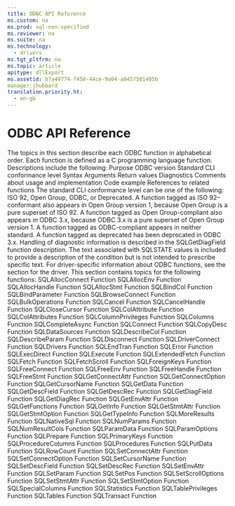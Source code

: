 ```yaml
---
title: ODBC API Reference
ms.custom: na
ms.prod: sql-non-specified
ms.reviewer: na
ms.suite: na
ms.technology: 
  - drivers
ms.tgt_pltfrm: na
ms.topic: article
apitype: dllExport
ms.assetid: b7a49774-f458-44ce-9a04-a0457501405b
manager:jhubbard
translation.priority.ht: 
  - en-gb
---
```

# ODBC API Reference
<?xml version="1.0" encoding="utf-8"?>
<developerOrientationDocument xmlns="http://ddue.schemas.microsoft.com/authoring/2003/5" xmlns:xlink="http://www.w3.org/1999/xlink" xmlns:xsi="http://www.w3.org/2001/XMLSchema-instance" xsi:schemaLocation="http://ddue.schemas.microsoft.com/authoring/2003/5 http://dduestorage.blob.core.windows.net/ddueschema/developer.xsd">
  <introduction>
    <para>The topics in this section describe each ODBC function in alphabetical order. Each function is defined as a C programming language function. Descriptions include the following:  </para>
    <list class="bullet">
      <listItem>
        <para>Purpose</para>
      </listItem>
      <listItem>
        <para>ODBC version</para>
      </listItem>
      <listItem>
        <para>Standard CLI conformance level</para>
      </listItem>
      <listItem>
        <para>Syntax</para>
      </listItem>
      <listItem>
        <para>Arguments</para>
      </listItem>
      <listItem>
        <para>Return values</para>
      </listItem>
      <listItem>
        <para>Diagnostics</para>
      </listItem>
      <listItem>
        <para>Comments about usage and implementation</para>
      </listItem>
      <listItem>
        <para>Code example</para>
      </listItem>
      <listItem>
        <para>References to related functions</para>
      </listItem>
    </list>
    <para>The standard CLI conformance level can be one of the following: ISO 92, Open Group, ODBC, or Deprecated. A function tagged as ISO 92–conformant also appears in Open Group version 1, because Open Group is a pure superset of ISO 92. A function tagged as Open Group-compliant also appears in ODBC 3.<legacyItalic>x</legacyItalic>, because ODBC 3.<legacyItalic>x</legacyItalic> is a pure superset of Open Group version 1. A function tagged as ODBC-compliant appears in neither standard. A function tagged as deprecated has been deprecated in ODBC 3.<legacyItalic>x</legacyItalic>.</para>
    <para>Handling of diagnostic information is described in the <legacyLink xlink:href="1dbc4398-97a8-4585-bb77-1f7ea75e24c4">SQLGetDiagField</legacyLink> function description. The text associated with SQLSTATE values is included to provide a description of the condition but is not intended to prescribe specific text.</para>
    <alert class="note">
      <para>For driver-specific information about ODBC functions, see the section for the driver.</para>
    </alert>
    <para>This section contains topics for the following functions:</para>
    <list class="bullet">
      <listItem>
        <para>
          <legacyLink xlink:href="ca119958-ff72-42d4-b0ac-b1ca3212c705">SQLAllocConnect Function</legacyLink>
        </para>
      </listItem>
      <listItem>
        <para>
          <legacyLink xlink:href="00bac0c1-346b-4e48-901a-06ba4557b944">SQLAllocEnv Function</legacyLink>
        </para>
      </listItem>
      <listItem>
        <para>
          <legacyLink xlink:href="6e7fe420-8cf4-4e72-8dad-212affaff317">SQLAllocHandle Function</legacyLink>
        </para>
      </listItem>
      <listItem>
        <para>
          <legacyLink xlink:href="7bb38a06-e3d5-4c9a-a0e8-7b59b2ec6927">SQLAllocStmt Function</legacyLink>
        </para>
      </listItem>
      <listItem>
        <para>
          <legacyLink xlink:href="41a37655-84cd-423f-9daa-e0b47b88dc54">SQLBindCol Function</legacyLink>
        </para>
      </listItem>
      <listItem>
        <para>
          <legacyLink xlink:href="38349d4b-be03-46f9-9d6a-e50dd144e225">SQLBindParameter Function</legacyLink>
        </para>
      </listItem>
      <listItem>
        <para>
          <legacyLink xlink:href="b7f1be66-e6c7-4790-88ec-62b7662103c0">SQLBrowseConnect Function</legacyLink>
        </para>
      </listItem>
      <listItem>
        <para>
          <legacyLink xlink:href="7029d0da-b0f2-44e6-9114-50bd96f47196">SQLBulkOperations Function</legacyLink>
        </para>
      </listItem>
      <listItem>
        <para>
          <legacyLink xlink:href="ac0b5972-627f-4440-8c5a-0e8da728726d">SQLCancel Function</legacyLink>
        </para>
      </listItem>
      <listItem>
        <para>
          <link xlink:href="16049b5b-22a7-4640-9897-c25dd0f19d21">SQLCancelHandle Function</link>
        </para>
      </listItem>
      <listItem>
        <para>
          <legacyLink xlink:href="05b0a054-e28d-4e16-b5b0-07418486b372">SQLCloseCursor Function</legacyLink>
        </para>
      </listItem>
      <listItem>
        <para>
          <legacyLink xlink:href="8c45c598-cb01-4789-a571-e93619a18ed9">SQLColAttribute Function</legacyLink>
        </para>
      </listItem>
      <listItem>
        <para>
          <legacyLink xlink:href="3ece37af-db56-47fc-bc9d-6a7d0d8a00ec">SQLColAttributes Function</legacyLink>
        </para>
      </listItem>
      <listItem>
        <para>
          <legacyLink xlink:href="ef233d9a-6ed5-4986-9d42-5e0b1a79fb6e">SQLColumnPrivileges Function</legacyLink>
        </para>
      </listItem>
      <listItem>
        <para>
          <legacyLink xlink:href="4a3618b7-d2b8-43c6-a1fd-7a4e6fa8c7d0">SQLColumns Function</legacyLink>
        </para>
      </listItem>
      <listItem>
        <para>
          <legacyLink xlink:href="1b97c46a-d2e5-4540-8239-9d975e5321c6">SQLCompleteAsync Function</legacyLink>
        </para>
      </listItem>
      <listItem>
        <para>
          <legacyLink xlink:href="59075e46-a0ca-47bf-972a-367b08bb518d">SQLConnect Function</legacyLink>
        </para>
      </listItem>
      <listItem>
        <para>
          <legacyLink xlink:href="d5450895-3824-44c4-8aa4-d4f9752a9602">SQLCopyDesc Function</legacyLink>
        </para>
      </listItem>
      <listItem>
        <para>
          <legacyLink xlink:href="3f63b1b4-e70e-44cd-96c6-6878d50d0117">SQLDataSources Function</legacyLink>
        </para>
      </listItem>
      <listItem>
        <para>
          <legacyLink xlink:href="eddef353-83f3-4a3c-8f24-f9ed888890a4">SQLDescribeCol Function</legacyLink>
        </para>
      </listItem>
      <listItem>
        <para>
          <legacyLink xlink:href="1f5b63c4-2f3e-44da-b155-876405302281">SQLDescribeParam Function</legacyLink>
        </para>
      </listItem>
      <listItem>
        <para>
          <legacyLink xlink:href="9e84a58e-db48-4821-a0cd-5c711fcbe36b">SQLDisconnect Function</legacyLink>
        </para>
      </listItem>
      <listItem>
        <para>
          <legacyLink xlink:href="e299be1d-5c74-4ede-b6a3-430eb189134f">SQLDriverConnect Function</legacyLink>
        </para>
      </listItem>
      <listItem>
        <para>
          <legacyLink xlink:href="6b5b7514-e9cb-4cfd-8b7a-ab51dfab9efa">SQLDrivers Function</legacyLink>
        </para>
      </listItem>
      <listItem>
        <para>
          <legacyLink xlink:href="ff375ce1-eb50-4693-b1e6-70181a6dbf9f">SQLEndTran Function</legacyLink>
        </para>
      </listItem>
      <listItem>
        <para>
          <legacyLink xlink:href="ee5c90de-3c61-4f63-8b57-1543d1704a0e">SQLError Function</legacyLink>
        </para>
      </listItem>
      <listItem>
        <para>
          <legacyLink xlink:href="985fcee1-f204-425c-bdd1-deb0e7d7bbd9">SQLExecDirect Function</legacyLink>
        </para>
      </listItem>
      <listItem>
        <para>
          <legacyLink xlink:href="9286a01d-cde2-4b90-af94-9fd7f8da48bf">SQLExecute Function</legacyLink>
        </para>
      </listItem>
      <listItem>
        <para>
          <legacyLink xlink:href="940b5cf7-581c-4ede-8533-c67d5e9ef488">SQLExtendedFetch Function</legacyLink>
        </para>
      </listItem>
      <listItem>
        <para>
          <legacyLink xlink:href="6c6611d2-bc6a-4390-87c9-1c5dd9cfe07c">SQLFetch Function</legacyLink>
        </para>
      </listItem>
      <listItem>
        <para>
          <legacyLink xlink:href="c0243667-428c-4dda-ae91-3c307616a1ac">SQLFetchScroll Function</legacyLink>
        </para>
      </listItem>
      <listItem>
        <para>
          <legacyLink xlink:href="07f3f645-f643-4d39-9a10-70a72f24e608">SQLForeignKeys Function</legacyLink>
        </para>
      </listItem>
      <listItem>
        <para>
          <legacyLink xlink:href="0d22eaeb-3c75-47fb-af9a-6f7397e61b9c">SQLFreeConnect Function</legacyLink>
        </para>
      </listItem>
      <listItem>
        <para>
          <legacyLink xlink:href="32000150-e120-445e-b269-43200f813b2a">SQLFreeEnv Function</legacyLink>
        </para>
      </listItem>
      <listItem>
        <para>
          <legacyLink xlink:href="17a6fcdc-b05a-4de7-be93-a316f39696a1">SQLFreeHandle Function</legacyLink>
        </para>
      </listItem>
      <listItem>
        <para>
          <legacyLink xlink:href="03408162-8b63-4470-90c4-e6c7d8d33892">SQLFreeStmt Function</legacyLink>
        </para>
      </listItem>
      <listItem>
        <para>
          <legacyLink xlink:href="2cb4ffa8-19d3-4664-8c2f-6682cdcc3f33">SQLGetConnectAttr Function</legacyLink>
        </para>
      </listItem>
      <listItem>
        <para>
          <legacyLink xlink:href="59cde899-7957-4b5e-8677-f34d3b859bfd">SQLGetConnectOption Function</legacyLink>
        </para>
      </listItem>
      <listItem>
        <para>
          <legacyLink xlink:href="e6e92199-7bb6-447c-8987-049a4c6ce05d">SQLGetCursorName Function</legacyLink>
        </para>
      </listItem>
      <listItem>
        <para>
          <legacyLink xlink:href="e3c1356a-5db7-4186-85fd-8b74633317e8">SQLGetData Function</legacyLink>
        </para>
      </listItem>
      <listItem>
        <para>
          <legacyLink xlink:href="f09ff660-1e4a-4370-be85-90d4da0487d3">SQLGetDescField Function</legacyLink>
        </para>
      </listItem>
      <listItem>
        <para>
          <legacyLink xlink:href="325e0907-8e87-44e8-a111-f39e636a9cbc">SQLGetDescRec Function</legacyLink>
        </para>
      </listItem>
      <listItem>
        <para>
          <legacyLink xlink:href="1dbc4398-97a8-4585-bb77-1f7ea75e24c4">SQLGetDiagField Function</legacyLink>
        </para>
      </listItem>
      <listItem>
        <para>
          <legacyLink xlink:href="ebdbac93-3d68-438f-8416-ef1f08e04269">SQLGetDiagRec Function</legacyLink>
        </para>
      </listItem>
      <listItem>
        <para>
          <legacyLink xlink:href="01f4590f-427a-4280-a1c3-18de9f7d86c1">SQLGetEnvAttr Function</legacyLink>
        </para>
      </listItem>
      <listItem>
        <para>
          <legacyLink xlink:href="0451d2f9-0f4f-46ba-b252-670956a52183">SQLGetFunctions Function</legacyLink>
        </para>
      </listItem>
      <listItem>
        <para>
          <legacyLink xlink:href="49dceccc-d816-4ada-808c-4c6138dccb64">SQLGetInfo Function</legacyLink>
        </para>
      </listItem>
      <listItem>
        <para>
          <legacyLink xlink:href="e321d460-e997-4527-aee6-207cf5a498e9">SQLGetStmtAttr Function</legacyLink>
        </para>
      </listItem>
      <listItem>
        <para>
          <legacyLink xlink:href="d69c2668-4260-4722-8c34-1c51caac307f">SQLGetStmtOption Function</legacyLink>
        </para>
      </listItem>
      <listItem>
        <para>
          <legacyLink xlink:href="bdedb044-8924-4ca4-85f3-8b37578e0257">SQLGetTypeInfo Function</legacyLink>
        </para>
      </listItem>
      <listItem>
        <para>
          <legacyLink xlink:href="bf169ed5-4d55-412c-b184-12065a726e89">SQLMoreResults Function</legacyLink>
        </para>
      </listItem>
      <listItem>
        <para>
          <legacyLink xlink:href="b8efc247-27ab-4a00-92b6-1400785783fe">SQLNativeSql Function</legacyLink>
        </para>
      </listItem>
      <listItem>
        <para>
          <legacyLink xlink:href="dbf2da44-253b-4094-bd6b-29bafc23c7a3">SQLNumParams Function</legacyLink>
        </para>
      </listItem>
      <listItem>
        <para>
          <legacyLink xlink:href="d863179f-12a9-4b55-ac6b-7d84202d3da3">SQLNumResultCols Function</legacyLink>
        </para>
      </listItem>
      <listItem>
        <para>
          <legacyLink xlink:href="68fe010d-9539-4e5b-a260-c8d32423b1db">SQLParamData Function</legacyLink>
        </para>
      </listItem>
      <listItem>
        <para>
          <legacyLink xlink:href="ee08e987-0243-4060-ab21-64da11fe444f">SQLParamOptions Function</legacyLink>
        </para>
      </listItem>
      <listItem>
        <para>
          <legacyLink xlink:href="332e1b4b-b0ed-4e7a-aa4d-4f35f4f4476b">SQLPrepare Function</legacyLink>
        </para>
      </listItem>
      <listItem>
        <para>
          <legacyLink xlink:href="3f809b09-3c1b-415e-80c5-a603e8e25d5b">SQLPrimaryKeys Function</legacyLink>
        </para>
      </listItem>
      <listItem>
        <para>
          <legacyLink xlink:href="4ca37b28-a6df-465b-8988-d422d37fc025">SQLProcedureColumns Function</legacyLink>
        </para>
      </listItem>
      <listItem>
        <para>
          <legacyLink xlink:href="d0d9ef10-2fd4-44a5-9334-649f186f4ba0">SQLProcedures Function</legacyLink>
        </para>
      </listItem>
      <listItem>
        <para>
          <legacyLink xlink:href="9a60f004-1477-4c54-a20c-7378e1116713">SQLPutData Function</legacyLink>
        </para>
      </listItem>
      <listItem>
        <para>
          <legacyLink xlink:href="61e00a8a-9b3b-45b9-b397-7fe818822416">SQLRowCount Function</legacyLink>
        </para>
      </listItem>
      <listItem>
        <para>
          <legacyLink xlink:href="97fc7445-5a66-4eb9-8e77-10990b5fd685">SQLSetConnectAttr Function</legacyLink>
        </para>
      </listItem>
      <listItem>
        <para>
          <legacyLink xlink:href="8cd2c2a2-25c8-4aff-951c-b593bbfc90ad">SQLSetConnectOption Function</legacyLink>
        </para>
      </listItem>
      <listItem>
        <para>
          <legacyLink xlink:href="4e055946-12d4-4589-9891-41617a50f34e">SQLSetCursorName Function</legacyLink>
        </para>
      </listItem>
      <listItem>
        <para>
          <legacyLink xlink:href="8c544388-fe9d-4f94-a0ac-fa0b9c9c88a5">SQLSetDescField Function</legacyLink>
        </para>
      </listItem>
      <listItem>
        <para>
          <legacyLink xlink:href="bf55256c-7eb7-4e3f-97ef-b0fee09ba829">SQLSetDescRec Function</legacyLink>
        </para>
      </listItem>
      <listItem>
        <para>
          <legacyLink xlink:href="0343241c-4b15-4d4b-aa2b-2e8ab5215cd2">SQLSetEnvAttr Function</legacyLink>
        </para>
      </listItem>
      <listItem>
        <para>
          <legacyLink xlink:href="2ebdc303-3802-443a-8895-69c93dff5618">SQLSetParam Function</legacyLink>
        </para>
      </listItem>
      <listItem>
        <para>
          <legacyLink xlink:href="80190ee7-ae3b-45e5-92a9-693eb558f322">SQLSetPos Function</legacyLink>
        </para>
      </listItem>
      <listItem>
        <para>
          <legacyLink xlink:href="2a825ba7-7942-4c23-bcdb-c80dc12f8c86">SQLSetScrollOptions Function</legacyLink>
        </para>
      </listItem>
      <listItem>
        <para>
          <legacyLink xlink:href="7abc5260-733a-48d4-9974-2d1a6a9ea5f6">SQLSetStmtAttr Function</legacyLink>
        </para>
      </listItem>
      <listItem>
        <para>
          <legacyLink xlink:href="9cbe2b62-4cf7-43ab-8fb4-9a53df2c6b3f">SQLSetStmtOption Function</legacyLink>
        </para>
      </listItem>
      <listItem>
        <para>
          <legacyLink xlink:href="bb2d9f21-bda0-4e50-a8be-f710db660034">SQLSpecialColumns Function</legacyLink>
        </para>
      </listItem>
      <listItem>
        <para>
          <legacyLink xlink:href="45210682-cfea-4e5d-9951-bcf1cbe10f41">SQLStatistics Function</legacyLink>
        </para>
      </listItem>
      <listItem>
        <para>
          <legacyLink xlink:href="8cfdb64f-64c5-47e6-ad57-0533ac630afa">SQLTablePrivileges Function</legacyLink>
        </para>
      </listItem>
      <listItem>
        <para>
          <legacyLink xlink:href="60d5068a-7d7c-447c-acc6-f3f2cf73440c">SQLTables Function</legacyLink>
        </para>
      </listItem>
      <listItem>
        <para>
          <legacyLink xlink:href="496249e0-8eff-4c60-8358-5543bc3ead9c">SQLTransact Function</legacyLink>
        </para>
      </listItem>
    </list>
  </introduction>
  <relatedTopics />
</developerOrientationDocument>